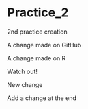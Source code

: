 # Practice_2
2nd practice creation

A change made on GitHub

A change made on R

Watch out!

New change

Add a change at the end
